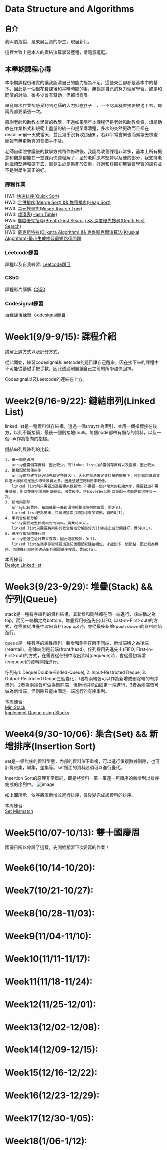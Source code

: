 # Data Structure and Algorithms 
## 自介

我叫劉濬綸，是東吳巨資的學生，現居新北。

這裡大致上是本人的資結演算學習歷程，請隨意逛逛。

## 本學期課程心得

本學期課程很確實的讓我認清自己的能力極為不足，這些東西卻都是基本中的基本，因此是一個很花費課後和平時時間的事，無論是自己的努力理解學習，或是和同儕的討論，雖多少會有幫助，但都很有限。

畢竟每次作業都感受的到老師的大刀抵在脖子上，一不認真就直接要被送下去，每兩周都要緊張一次。

感謝老師和助教本學習的教學，不過如果明年本課程仍是老師和助教負責，煩請助教在作業格式和規範上盡量的統一和提早講清楚，多次的突然更改而且都在deadline前一天或當天，並且幾乎沒有收到通知，若非平常會緊張而頻繁去檢查簡報有無更新真的會措手不及。

老師自學院會議後的教學方式稍作修改後，我認為改善課程非常多，基本上所有概念和觀念都能在一堂課內快速理解了，至於老師原本堅持以及硬的部分，我支持老師繼續堅持和硬下去，畢竟生於憂患死於安樂，好過和舒服卻無實質學習的課程並不是對學生真正的好。

### 課程作業

HW1: [快速排序(Quick Sort)](https://github.com/Nyar8712/homework/tree/master/HW1)
<br>  HW2: [合併排序(Merge Sort) && 堆積排序(Heap Sort)](https://github.com/Nyar8712/homework/tree/master/HW2)
<br>  HW3: [二元搜尋樹(Binary Search Tree)](https://github.com/Nyar8712/homework/tree/master/HW3)
<br>  HW4: [雜湊表(Hash Table)](https://github.com/Nyar8712/homework/tree/master/HW4)
<br>  HW5: [廣度優先搜尋(Breath First Search) && 深度優先搜尋(Depth First Search)](https://github.com/Nyar8712/homework/tree/master/HW5)
<br>  HW6: [戴克斯特拉(Dijkstra Algorithm) && 克魯斯克爾演算法(Kruskal Algorithm)-最小生成樹及最短路徑問題](https://github.com/Nyar8712/homework/tree/master/HW6)

### Leetcode練習

課程以及自我練習: [Leetcode題目](https://github.com/Nyar8712/homework/tree/master/Leetcode)

### CS50

課程影片講解: [CS50](https://github.com/Nyar8712/homework/tree/master/CS50)

### Codesignal練習

自我課後練習: [Codesignal題目](https://github.com/Nyar8712/homework/tree/master/Codesignal)

Week1(9/9-9/15): 課程介紹
===============
講解上課方式以及計分方式。

從此開始，練習codesignal和leetcode的題目讓自己醒來，因在接下來的課程中不可能從基礎手把手教，因此透過刷題讓自己之前的所學趕快回神。

Codesignal以及Leetcode的連結在上方。

Week2(9/16-9/22): 鏈結串列(Linked List)
=======================================
linked list是一種資料儲存結構，透過一個array作為索引，並用一個指標接在後方，以此不斷接續，最後一個則接地(null)。每個node都帶有儲存的資料，以及一個link作為指向的指標。

鏈結串列與陣列的比較:

    1. 單一節點占用
       array僅需儲存資料，因此較少，而linked list由於需儲存資料以及指標，因此較大
    2. 整體記憶體使用率
       array由於建立時必須先給定整體大小，因此在無法確定資料量的情形下，預估錯誤導致資料過大爆掉或是過少導致浪費太多，因此整體空間利用率較低。
       linked list則只需要透過指標來做新增，不需要一個非常大的初始大小，需要就加不需要就刪，所以整體空間利用率較高，浪費較少。但有overhead所以每配一次節點都需呼叫一次。
    3. 新增與刪除
       array比較費時，每加或刪一筆都須檢視整個陣列來確認，需O(n)。
       linked list較為簡單，只須根據索引和指標來加或刪，費時O(1)。
    4. 串列合併和分解
       array需要完整檢視兩方的資料，需費時O(n)。
       linked list只需要將兩串列欲合併或分解部分的link接上或分開就好，費時O(1)。
    5. 循序存取及隨機存取
       array透過位址計算來存取，因此速度較快，O(1)。
       linked list在循序存取時要透過記憶體讀取鏈結欄位，才能到下一個節點，因此較為費時，而隨機存取時需透過串列開頭循序搜尋，費時O(n)。
       
本周練習: 
<br>  [Design Linked list](https://github.com/Nyar8712/homework/blob/master/Leetcode/707%23_Design%20Linked%20List_06170240.py)
       
Week3(9/23-9/29): 堆疊(Stack) && 佇列(Queue)
==================================
stack是一種有序串列的資料結構，其新增和刪除都在同一端進行，該端稱之為top，而另一端稱之為bottom。堆疊採用後進先出(LIFO, Last-in-First-out)的方式，在需要從堆疊中取出資料(pop up)時，會從最後新增(push down)的資料開始進行。

queue是一種有序的線性串列，新增和刪除在兩不同端，新增端稱之為後端(rear/tail)，刪除端則是前端(front/head)。佇列採用先進先出(FIFO, First-in-First-out)的方式，在需要從佇列中取出資料(dequeue)時，會從最初新增(enqueue)的資料開始進行。

佇列有1. Deque(Double-Ended-Queue), 2. Input-Restricted Deque, 3. Output-Restricted Deque三個變化，1者為兩端皆可以作為新增或刪除端的有序串列，2者為兩端皆可做為刪除端，但新增只能由固定一端進行，3者為兩端皆可做為新增端，但刪除只能由固定一端進行的有序串列。

本周練習: 
<br>  [Min Stack](https://github.com/Nyar8712/homework/blob/master/Leetcode/155%23_Min%20Stack_06170240.py)
<br>  [Implement Queue using Stacks](https://github.com/Nyar8712/homework/blob/master/Leetcode/232%23_Implement%20Queue%20using%20Stacks_06170240.py)

Week4(9/30-10/06): 集合(Set) && 新增排序(Insertion Sort)
==================
set是一個無序的資料型態，內部的資料值不重複，可以進行重複數據刪除，也可計算交集，聯集，差集等。set裡面的資料必須可以進行疊代。

Insertion Sort的原理非常單純，即是將資料一筆一筆逐一照順序的新增到以排序完成的序列中。
![image](https://github.com/Nyar8712/homework/blob/master/IMG/insertion.jpg)

如上圖所示，依序將值新增並進行排序，最後變完成該資料的排序。

本周練習: 
<br>  [Set Mismatch](https://github.com/Nyar8712/homework/blob/master/Leetcode/645%23_Set%20Mismatch_06170240.py)

Week5(10/07-10/13): 雙十國慶周
==================
國慶日所以停課了這樣，先開始預習下次要寫的作業！

Week6(10/14-10/20):
===================
Week7(10/21-10/27):
===================
Week8(10/28-11/03):
===================
Week9(11/04-11/10):
===================
Week10(11/11-11/17):
===================
Week11(11/18-11/24):
===================
Week12(11/25-12/01):
===================
Week13(12/02-12/08):
===================
Week14(12/09-12/15):
===================
Week15(12/16-12/22):
===================
Week16(12/23-12/29):
===================
Week17(12/30-1/05):
===================
Week18(1/06-1/12):
===================
